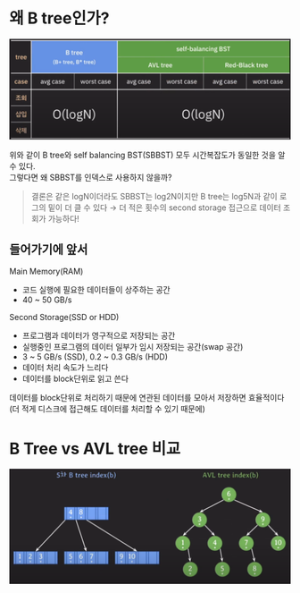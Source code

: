# 왜 B tree인가?

![../img/btree_index.png](../img/btree_index.png)

위와 같이 B tree와 self balancing BST(SBBST) 모두 시간복잡도가 동일한 것을 알 수 있다.  
그렇다면 왜 SBBST를 인덱스로 사용하지 않을까?

> 결론은 같은 logN이더라도 SBBST는 log2N이지만 B tree는 log5N과 같이 로그의 밑이 더 클 수 있다 → 더 적은 횟수의 second storage 접근으로 데이터 조회가 가능하다!

## 들어가기에 앞서

Main Memory(RAM)
- 코드 실행에 필요한 데이터들이 상주하는 공간
- 40 ~ 50 GB/s

Second Storage(SSD or HDD)
- 프로그램과 데이터가 영구적으로 저장되는 공간
- 실행중인 프로그램의 데이터 일부가 임시 저장되는 공간(swap 공간)
- 3 ~ 5 GB/s (SSD), 0.2 ~ 0.3 GB/s (HDD)
- 데이터 처리 속도가 느리다
- 데이터를 block단위로 읽고 쓴다

데이터를 block단위로 처리하기 때문에 연관된 데이터를 모아서 저장하면 효율적이다 (더 적게 디스크에 접근해도 데이터를 처리할 수 있기 때문에)

# B Tree vs AVL tree 비교

![../img/b_tree_vs_avl_tree.png](../img/b_tree_vs_avl_tree.png)